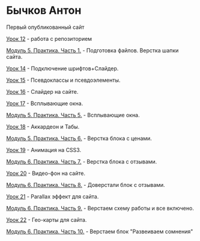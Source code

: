 

# Бычков Антон


Первый опубликованный сайт


[Урок 12](https://antonbychkovwp.github.io/github/) - работа с репозиторием


[Модуль 5. Практика. Часть 1.](https://antonbychkovwp.github.io/header/) - Подготовка файлов. Верстка шапки сайта.


[Урок 14](https://antonbychkovwp.github.io/lesson14/) - Подключение шрифтов+Слайдер.


[Урок 15](https://antonbychkovwp.github.io/lesson15/) - Псевдоклассы и псевдоэлементы.


[Урок 16](https://antonbychkovwp.github.io/lesson16/) - Слайдер на сайте.


[Урок 17](https://antonbychkovwp.github.io/lesson17/) - Всплывающие окна.


[Модуль 5. Практика. Часть 5.](https://antonbychkovwp.github.io/pop-ups/) - Всплывающие окна.


[Урок 18](https://antonbychkovwp.github.io/lesson18/) - Аккардеон и Табы.


[Модуль 5. Практика. Часть 6.](https://antonbychkovwp.github.io/price/) - Верстка блока с ценами.


[Урок 19](https://antonbychkovwp.github.io/lesson19/) - Анимация на CSS3.


[Модуль 6. Практика. Часть 7.](https://antonbychkovwp.github.io/feedback/) - Верстка блока с отзывами.


[Урок 20](https://antonbychkovwp.github.io/lesson20/) - Видео-фон на сайте.


[Модуль 6. Практика. Часть 8.](https://antonbychkovwp.github.io/feedback_hand+form/) - Доверстали блок с отзывами.


[Урок 21](https://antonbychkovwp.github.io/lesson21/) - Parallax эффект для сайта.


[Модуль 6. Практика. Часть 9.](https://antonbychkovwp.github.io/scheme+all%20inclusive/) - Верстаем схему работы и все включено.


[Урок 22](https://antonbychkovwp.github.io/lesson22/) - Гео-карты для сайта.


[Модуль 6. Практика. Часть 10.](https://antonbychkovwp.github.io/problems/) - Верстаем блок "Развеиваем сомнения"
